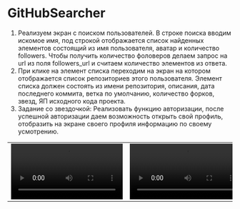 ﻿# GitHubSearcher

1) Реализуем экран с поиском пользователей. В строке поиска
вводим искомое имя, под строкой отображается список
найденных элементов состоящий из имя пользователя, аватар
и количество followers. Чтобы получить количество
фоловеров делаем запрос на url из поля followers_url и
считаем количество элементов из ответа.
2) При клике на элемент списка переходим на экран на котором
отображается список репозиториев этого пользователя.
Элемент списка должен состоять из имени репозитория,
описания, дата последнего коммита, ветка по умолчанию,
количество форков, звезд, ЯП исходного кода проекта.
3) Задание со звездочкой:
Реализовать функцию авторизации, после успешной авторизации
даем возможность открыть свой профиль, отобразить на экране
своего профиля информацию по своему усмотрению.

<table>
  <tr>
    <td><video src="https://github.com/user-attachments/assets/bff44a74-ee41-42d4-9af0-067312730f8d" width="250"></video></td>
    <td><video src="https://github.com/user-attachments/assets/875bf4b4-d7fb-4adf-b00d-bcf9aa9d3d6a" width="250"></video></td>
  </tr>
</table>







